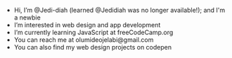 <ul>
<li>Hi, I’m @Jedi-diah (learned @Jedidiah was no longer available!); and I'm a newbie</li>
<li>I’m interested in web design and app development</li>
<li>I’m currently learning JavaScript at freeCodeCamp.org</a></li>
<li>You can reach me at olumideojelabi@gmail.com</li>
<li>You can also find my web design projects on codepen</a></li>
</ul>

<!---
Jedi-diah/Jedi-diah is a ✨ special ✨ repository because its `README.md` (this file) appears on your GitHub profile.
You can click the Preview link to take a look at your changes.
--->
